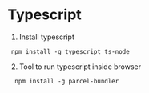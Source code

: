 # Typescript

1. Install typescript

```
 npm install -g typescript ts-node
```

2. Tool to run typescript inside browser

```
  npm install -g parcel-bundler
```
